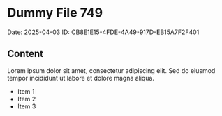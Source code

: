 # Dummy File 749

Date: 2025-04-03
ID: CB8E1E15-4FDE-4A49-917D-EB15A7F2F401

## Content

Lorem ipsum dolor sit amet, consectetur adipiscing elit.
Sed do eiusmod tempor incididunt ut labore et dolore magna aliqua.

* Item 1
* Item 2
* Item 3

